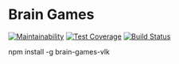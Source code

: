 # Brain Games
[![Maintainability](https://api.codeclimate.com/v1/badges/cdba452fe68033744115/maintainability)](https://codeclimate.com/github/vlkudinov/project-lvl1-s232/maintainability)
[![Test Coverage](https://api.codeclimate.com/v1/badges/cdba452fe68033744115/test_coverage)](https://codeclimate.com/github/vlkudinov/project-lvl1-s232/test_coverage)
[![Build Status](https://travis-ci.org/vlkudinov/project-lvl1-s232.svg?branch=master)](https://travis-ci.org/vlkudinov/project-lvl1-s232)

npm install -g brain-games-vlk
